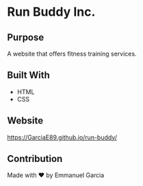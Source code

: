 # Run Buddy Inc.

## Purpose
A website that offers fitness training services.

## Built With
* HTML
* CSS

## Website
https://GarciaE89.github.io/run-buddy/

## Contribution
Made with ❤️ by Emmanuel Garcia
